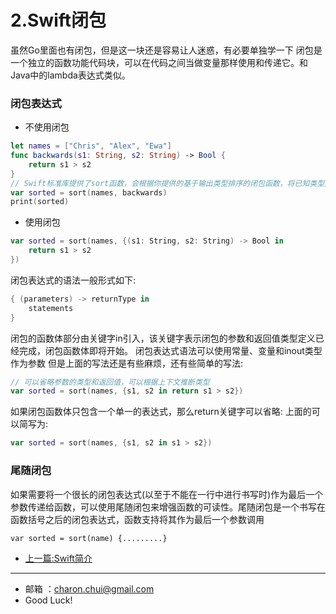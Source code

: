 2.Swift闭包
===

虽然Go里面也有闭包，但是这一块还是容易让人迷惑，有必要单独学一下
闭包是一个独立的函数功能代码块，可以在代码之间当做变量那样使用和传递它。和Java中的lambda表达式类似。   


### 闭包表达式  

- 不使用闭包     
```swift
let names = ["Chris", "Alex", "Ewa"]
func backwards(s1: String, s2: String) -> Bool {
    return s1 > s2
}
// Swift标准库提供了sort函数，会根据你提供的基于输出类型排序的闭包函数，将已知类型数组中的值进行排序
var sorted = sort(names, backwards)
print(sorted)
```

- 使用闭包   

```swift
var sorted = sort(names, {(s1: String, s2: String) -> Bool in
    return s1 > s2
})
```

闭包表达式的语法一般形式如下:    
```swift
{ (parameters) -> returnType in
    statements
}
```
闭包的函数体部分由关键字in引入，该关键字表示闭包的参数和返回值类型定义已经完成，闭包函数体即将开始。
闭包表达式语法可以使用常量、变量和inout类型作为参数
但是上面的写法还是有些麻烦，还有些简单的写法:   
```swift
// 可以省略参数的类型和返回值，可以根据上下文推断类型
var sorted = sort(names, {s1, s2 in return s1 > s2})
```
如果闭包函数体只包含一个单一的表达式，那么return关键字可以省略: 上面的可以简写为:   
```swift
var sorted = sort(names, {s1, s2 in s1 > s2})
```

### 尾随闭包

如果需要将一个很长的闭包表达式(以至于不能在一行中进行书写时)作为最后一个参数传递给函数，可以使用尾随闭包来增强函数的可读性。尾随闭包是一个书写在函数括号之后的闭包表达式，函数支持将其作为最后一个参数调用 
```
var sorted = sort(name) {.........}
```


- [上一篇:Swift简介](https://github.com/CharonChui/iOSStudyNote/blob/master/Swfit%E5%85%A5%E9%97%A8/1.Swift%E7%AE%80%E4%BB%8B.md)


---

- 邮箱 ：charon.chui@gmail.com  
- Good Luck! 
